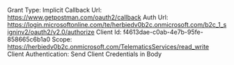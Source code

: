 Grant Type: Implicit
Callback Url: https://www.getpostman.com/oauth2/callback
Auth Url: https://login.microsoftonline.com/te/herbiedv0b2c.onmicrosoft.com/b2c_1_signinv2/oauth2/v2.0/authorize
Client Id: f4613dae-c0ab-4e7b-95fe-858665c6b1a0
Scope: https://herbiedv0b2c.onmicrosoft.com/TelematicsServices/read_write
Client Authentication: Send Client Credentials in Body